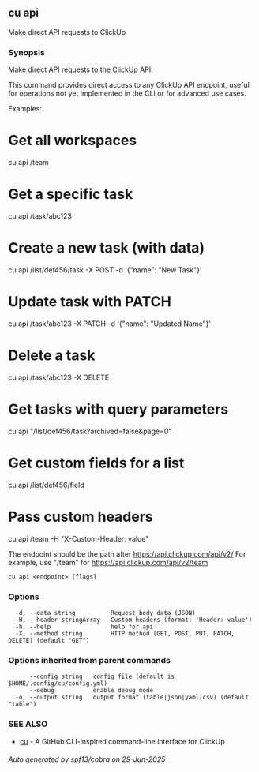 ## cu api

Make direct API requests to ClickUp

### Synopsis

Make direct API requests to the ClickUp API.

This command provides direct access to any ClickUp API endpoint,
useful for operations not yet implemented in the CLI or for
advanced use cases.

Examples:
  # Get all workspaces
  cu api /team

  # Get a specific task
  cu api /task/abc123

  # Create a new task (with data)
  cu api /list/def456/task -X POST -d '{"name": "New Task"}'

  # Update task with PATCH
  cu api /task/abc123 -X PATCH -d '{"name": "Updated Name"}'

  # Delete a task
  cu api /task/abc123 -X DELETE

  # Get tasks with query parameters
  cu api "/list/def456/task?archived=false&page=0"

  # Get custom fields for a list
  cu api /list/def456/field

  # Pass custom headers
  cu api /team -H "X-Custom-Header: value"

The endpoint should be the path after https://api.clickup.com/api/v2/
For example, use "/team" for https://api.clickup.com/api/v2/team

```
cu api <endpoint> [flags]
```

### Options

```
  -d, --data string          Request body data (JSON)
  -H, --header stringArray   Custom headers (format: 'Header: value')
  -h, --help                 help for api
  -X, --method string        HTTP method (GET, POST, PUT, PATCH, DELETE) (default "GET")
```

### Options inherited from parent commands

```
      --config string   config file (default is $HOME/.config/cu/config.yml)
      --debug           enable debug mode
  -o, --output string   output format (table|json|yaml|csv) (default "table")
```

### SEE ALSO

* [cu](cu.md)	 - A GitHub CLI-inspired command-line interface for ClickUp

###### Auto generated by spf13/cobra on 29-Jun-2025

